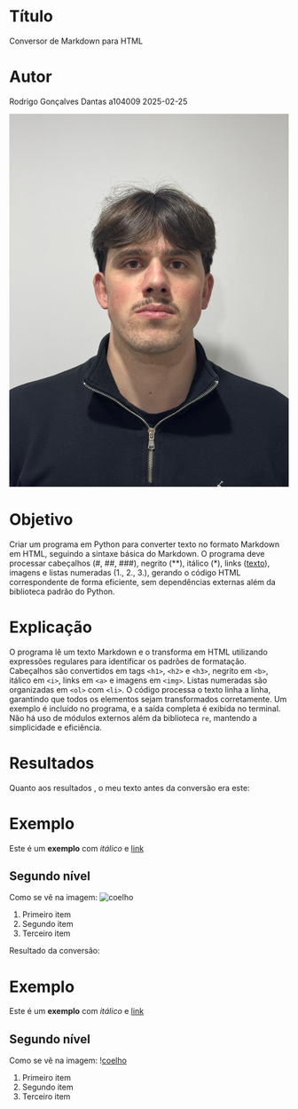 # Título
Conversor de Markdown para HTML

# Autor
Rodrigo Gonçalves Dantas  a104009 
2025-02-25

![Autor](https://github.com/Rodrigodantas04/PL2025-A104009/blob/main/TP1/WhatsApp%20Image%202025-02-13%20at%2022.13.00.jpeg)

# Objetivo
Criar um programa em Python para converter texto no formato Markdown em HTML, seguindo a sintaxe básica do Markdown. O programa deve processar cabeçalhos (#, ##, ###), negrito (**), itálico (*), links ([texto](url)), imagens e listas numeradas (1., 2., 3.), gerando o código HTML correspondente de forma eficiente, sem dependências externas além da biblioteca padrão do Python.

# Explicação
O programa lê um texto Markdown e o transforma em HTML utilizando expressões regulares para identificar os padrões de formatação. Cabeçalhos são convertidos em tags `<h1>`, `<h2>` e `<h3>`, negrito em `<b>`, itálico em `<i>`, links em `<a>` e imagens em `<img>`. Listas numeradas são organizadas em `<ol>` com `<li>`. O código processa o texto linha a linha, garantindo que todos os elementos sejam transformados corretamente. Um exemplo é incluído no programa, e a saída completa é exibida no terminal. Não há uso de módulos externos além da biblioteca `re`, mantendo a simplicidade e eficiência.

# Resultados
Quanto aos resultados , o meu texto antes da conversão era este:

# Exemplo
Este é um **exemplo** com *itálico* e [link](http://www.uc.pt)
## Segundo nível
Como se vê na imagem: ![coelho](http://www.coelho.com)

1. Primeiro item
2. Segundo item
3. Terceiro item


Resultado da conversão:

<h1>Exemplo</h1>
Este é um <b>exemplo</b> com <i>itálico</i> e <a href="http://www.uc.pt">link</a>
<h2>Segundo nível</h2>
Como se vê na imagem: !<a href="http://www.coelho.com">coelho</a>

<ol>
<li>Primeiro item</li>
<li>Segundo item</li>
<li>Terceiro item</li>
</ol>

